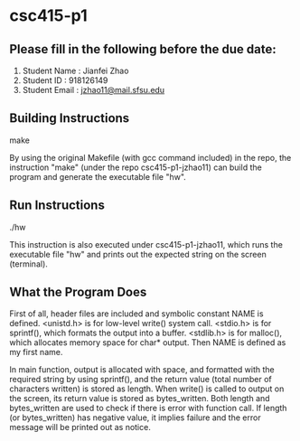 # csc415-p1

## Please fill in the following before the due date:
 1. Student Name  : Jianfei Zhao
 2. Student ID    : 918126149
 3. Student Email : jzhao11@mail.sfsu.edu


## Building Instructions
make

By using the original Makefile (with gcc command included) in the repo, the instruction "make" (under the repo csc415-p1-jzhao11) can build the program and generate the executable file "hw".
## Run Instructions
./hw

This instruction is also executed under csc415-p1-jzhao11, which runs the executable file "hw" and prints out the expected string on the screen (terminal).
## What the Program Does
First of all, header files are included and symbolic constant NAME is defined. <unistd.h> is for low-level write() system call. <stdio.h> is for sprintf(), which formats the output into a buffer. <stdlib.h> is for malloc(), which allocates memory space for char* output. Then NAME is defined as my first name.

In main function, output is allocated with space, and formatted with the required string by using sprintf(), and the return value (total number of characters written) is stored as length. When write() is called to output on the screen, its return value is stored as bytes_written. Both length and bytes_written are used to check if there is error with function call. If length (or bytes_written) has negative value, it implies failure and the error message will be printed out as notice.
